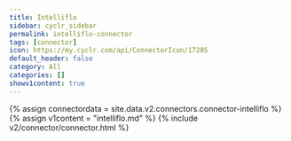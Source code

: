 ```yaml
---
title: Intelliflo
sidebar: cyclr_sidebar
permalink: intelliflo-connector
tags: [connector]
icon: https://my.cyclr.com/api/ConnectorIcon/17205
default_header: false
category: All
categories: []
showv1content: true
---
```

{% assign connectordata = site.data.v2.connectors.connector-intelliflo %}
{% assign v1content = "intelliflo.md" %}
{% include v2/connector/connector.html %}	